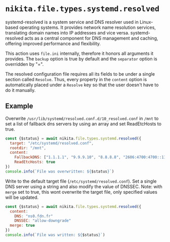 
# `nikita.file.types.systemd.resolved`

systemd-resolved is a system service and DNS resolver used in Linux-based
operating systems. It provides network name resolution services, translating
domain names into IP addresses and vice versa. systemd-resolved acts as a
central component for DNS management and caching, offering improved performance
and flexibility.

This action uses `file.ini` internally, therefore it honors all
arguments it provides. The `backup` option is true by default and the `separator` option is
overridden by "=".

The resolved configuration file requires all its fields to be under a single
section called `Resolve`. Thus, every property in the `content` option is automatically placed
under a `Resolve` key so that the user doesn't have to do it manually.

## Example

Overwrite `/usr/lib/systemd/resolved.conf.d/10_resolved.conf` in `/mnt` to set
a list of fallback dns servers by using an array and set ReadEtcHosts to true.

```js
const {$status} = await nikita.file.types.systemd.resolved({
  target: "/etc/systemd/resolved.conf",
  rootdir: "/mnt",
  content:
    FallbackDNS: ["1.1.1.1", "9.9.9.10", "8.8.8.8", "2606:4700:4700::1111"]
    ReadEtcHosts: true
})
console.info(`File was overwritten: ${$status}`)
```

Write to the default target file (`/etc/systemd/resolved.conf`). Set a single
DNS server using a string and also modify the value of DNSSEC.  Note: with
`merge` set to true, this wont overwrite the target file, only specified values
will be updated.

```js
const {$status} = await nikita.file.types.systemd.resolved({
  content:
    DNS: "ns0.fdn.fr"
    DNSSEC: "allow-downgrade"
  merge: true
})
console.info(`File was written: ${$status}`)
```

